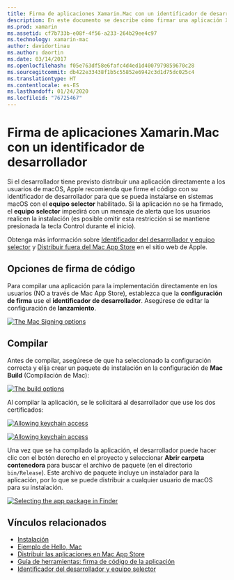 ```yaml
---
title: Firma de aplicaciones Xamarin.Mac con un identificador de desarrollador
description: En este documento se describe cómo firmar una aplicación Xamarin.Mac con un identificador de desarrollador para que se pueda distribuir fuera del Mac App Store. Se explican también las opciones de firma de código y la compilación.
ms.prod: xamarin
ms.assetid: cf7b733b-e08f-4f56-a233-264b29ee4c97
ms.technology: xamarin-mac
author: davidortinau
ms.author: daortin
ms.date: 03/14/2017
ms.openlocfilehash: f05e763df58e6fafc4d4ed1d4007979859670c28
ms.sourcegitcommit: db422e33438f1b5c55852e6942c3d1d75dc025c4
ms.translationtype: HT
ms.contentlocale: es-ES
ms.lasthandoff: 01/24/2020
ms.locfileid: "76725467"
---
```

# <a name="signing-xamarinmac-apps-with-a-developer-id"></a>Firma de aplicaciones Xamarin.Mac con un identificador de desarrollador

Si el desarrollador tiene previsto distribuir una aplicación directamente a los usuarios de macOS, Apple recomienda que firme el código con su identificador de desarrollador para que se pueda instalarse en sistemas macOS con el **equipo selector** habilitado. Si la aplicación no se ha firmado, el **equipo selector** impedirá con un mensaje de alerta que los usuarios realicen la instalación (es posible omitir esta restricción si se mantiene presionada la tecla Control durante el inicio).

Obtenga más información sobre [Identificador del desarrollador y equipo selector](https://developer.apple.com/developer-id/) y [Distribuir fuera del Mac App Store](https://developer.apple.com/library/content/documentation/IDEs/Conceptual/AppDistributionGuide/Introduction/Introduction.html) en el sitio web de Apple.

## <a name="code-signing-options"></a>Opciones de firma de código

Para compilar una aplicación para la implementación directamente en los usuarios (NO a través de Mac App Store), establezca que la **configuración de firma** use el **identificador de desarrollador**. Asegúrese de editar la configuración de **lanzamiento**.

 [![](signing-images/config02.png "The Mac Signing options")](signing-images/config02.png#lightbox)

## <a name="build"></a>Compilar

Antes de compilar, asegúrese de que ha seleccionado la configuración correcta y elija crear un paquete de instalación en la configuración de **Mac Build** (Compilación de Mac):

[![](signing-images/config03.png "The build options")](signing-images/config03.png#lightbox)

Al compilar la aplicación, se le solicitará al desarrollador que use los dos certificados:

 [![](signing-images/image57.png "Allowing keychain access")](signing-images/image57.png#lightbox)

 [![](signing-images/image58.png "Allowing keychain access")](signing-images/image58.png#lightbox)

Una vez que se ha compilado la aplicación, el desarrollador puede hacer clic con el botón derecho en el proyecto y seleccionar **Abrir carpeta contenedora** para buscar el archivo de paquete (en el directorio `bin/Release`). Este archivo de paquete incluye un instalador para la aplicación, por lo que se puede distribuir a cualquier usuario de macOS para su instalación.

 [![](signing-images/image59.png "Selecting the app package in Finder")](signing-images/image59.png#lightbox)

## <a name="related-links"></a>Vínculos relacionados

- [Instalación](~//mac/get-started/installation.md)
- [Ejemplo de Hello, Mac](~//mac/get-started/hello-mac.md)
- [Distribuir las aplicaciones en Mac App Store](https://developer.apple.com/devcenter/mac/checklist/)
- [Guía de herramientas: firma de código de la aplicación](https://developer.apple.com/library/mac/#documentation/ToolsLanguages/Conceptual/OSXWorkflowGuide/CodeSigning/CodeSigning.html)
- [Identificador del desarrollador y equipo selector](https://developer.apple.com/developer-id/)
